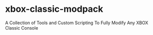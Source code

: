 # xbox-classic-modpack
A Collection of Tools and Custom Scripting To Fully Modify Any XBOX Classic Console 
